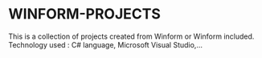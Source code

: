 # WINFORM-PROJECTS
This is a collection of projects created from Winform or Winform included. Technology used : C# language, Microsoft Visual Studio,...
